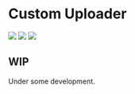 # Custom Uploader

[![](https://img.shields.io/badge/status-%20active%20development-red.svg)](https://github.com/blhowell/python_scripts)
[![](https://img.shields.io/badge/language-python%203-brightgreen.svg)](https://github.com/blhowell/python_scripts)
[![](https://img.shields.io/badge/license-MIT%20-blue.svg)](https://github.com/blhowell/python_scripts)

## WIP
Under some development.
